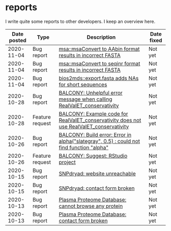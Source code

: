 # reports

I write quite some reports to other developers. I keep an overview here.

Date posted|Type           |Description                                                                                                                                |Date fixed
-----------|---------------|-------------------------------------------------------------------------------------------------------------------------------------------|----------
2020-11-04 |Bug report     |[msa::msaConvert to AAbin format results in incorrect FASTA](https://github.com/UBod/msa/issues/7)                                         |Not yet
2020-11-04 |Bug report     |[msa::msaConvert to seqinr format results in incorrect FASTA](https://github.com/UBod/msa/issues/6)                                        |Not yet
2020-11-04 |Bug report     |[bios2mds::export.fasta adds NAs for short sequences](https://github.com/richelbilderbeek/reports/issues/1)                                |Not yet
2020-10-28 |Bug report     |[BALCONY: Unhelpful error message when calling RealValET_conservativity](https://github.com/stolarczyk/BALCONY/issues/14)                  |Not yet
2020-10-28 |Feature request|[BALCONY: Example code for RealValET_conservativity does not use RealValET_conservativity](https://github.com/stolarczyk/BALCONY/issues/13)|Not yet
2020-10-26 |Bug report     |[BALCONY: Build error: Error in alpha("slategray", 0.5) : could not find function "alpha"](https://github.com/stolarczyk/BALCONY/issues/12)|Not yet
2020-10-26 |Feature request|[BALCONY: Suggest: RStudio project](https://github.com/stolarczyk/BALCONY/issues/11)                                                       |Not yet
2020-10-15 |Bug report     |[SNPdryad: website unreachable](https://github.com/richelbilderbeek/bbbq_article/issues/127)                                               |Not yet
2020-10-15 |Bug report     |[SNPdryad: contact form broken](https://github.com/richelbilderbeek/bbbq_article/issues/127)                                               |Not yet
2020-10-13 |Bug report     |[Plasma Proteome Database: cannot browse any protein](https://github.com/richelbilderbeek/bbbq_article/issues/126)                         |Not yet
2020-10-13 |Bug report     |[Plasma Proteome Database: contact form broken](https://github.com/richelbilderbeek/bbbq_article/issues/126)                               |Not yet


